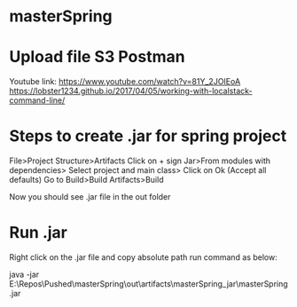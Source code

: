 # masterSpring

# Upload file S3 Postman
 Youtube link: https://www.youtube.com/watch?v=81Y_2JOIEoA
 https://lobster1234.github.io/2017/04/05/working-with-localstack-command-line/


# Steps to create .jar for spring project
File>Project Structure>Artifacts
Click on + sign
Jar>From modules with dependencies> Select project and main class>
Click on Ok (Accept all defaults)
Go to Build>Build Artifacts>Build

Now you should see .jar file in the out folder

# Run .jar
Right click on the .jar file and copy absolute path
run command as below:

java -jar E:\Repos\Pushed\masterSpring\out\artifacts\masterSpring_jar\masterSpring.jar



